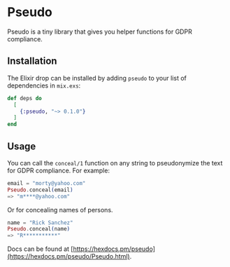 # Pseudo

Pseudo is a tiny library that gives you helper functions for GDPR compliance.

## Installation

The Elixir drop can be installed by adding `pseudo` to your list of dependencies in `mix.exs`:

```elixir
def deps do
  [
    {:pseudo, "~> 0.1.0"}
  ]
end
```

## Usage

You can call the `conceal/1` function on any string to pseudonymize the text for
GDPR compliance. For example:

```elixir
email = "morty@yahoo.com"
Pseudo.conceal(email)
=> "m****@yahoo.com"
```

Or for concealing names of persons.
```elixir
name = "Rick Sanchez"
Pseudo.conceal(name)
=> "R***********"
```

Docs can be found at [https://hexdocs.pm/pseudo](https://hexdocs.pm/pseudo/Pseudo.html).
